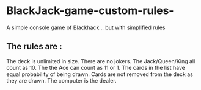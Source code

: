 # BlackJack-game-custom-rules-
A simple console game of Blackhack .. but with simplified rules

## The rules are :

The deck is unlimited in size. 
There are no jokers. 
The Jack/Queen/King all count as 10.
The the Ace can count as 11 or 1.
The cards in the list have equal probability of being drawn.
Cards are not removed from the deck as they are drawn.
The computer is the dealer.
